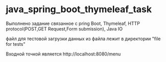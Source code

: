 #  java_spring_boot_thymeleaf_task
Выполнено задание связанное с pring Boot, Thymeleaf, HTTP protocol(POST,GET Request,Form submission), Java IO


файл для тестовой загрузки данных из файла лежит в директории "file for tests"

Входной точкой является http://localhost:8080/menu
